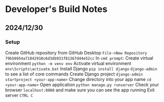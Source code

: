 # Developer's Build Notes

## 2024/12/30

### Setup

Create GitHub repository from GitHub Desktop `File->New Repository`
`79b56954a71042910c6d3db931f81367d44e52cc`
In `cmd prompt`:
Create virtual environment `python -m venv env`
Activate virtual environment `env\Scripts\activate.bat`
Install Django `pip install django`
`django-admin` to see a list of core commands
Create Django project `django-admin startproject <your-app-name>`
Change directory into your app name `cd <your-app-name>`
Open application `python manage.py runserver`
Check your browser `localhost:8000` and make sure you can see the app running
Exit server `CTRL C`

